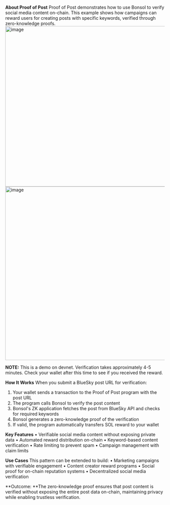 **About Proof of Post**
Proof of Post demonstrates how to use Bonsol to verify social media content on-chain. This example shows how campaigns can reward users for creating posts with specific keywords, verified through zero-knowledge proofs.
<img width="803" height="506" alt="image" src="https://github.com/user-attachments/assets/fcfc4c4d-7c59-4c3c-9ccf-e464115a4968" />
<img width="818" height="548" alt="image" src="https://github.com/user-attachments/assets/e9782a96-ac56-49f1-9018-7d05d78515a7" />

**NOTE:** This is a demo on devnet. Verification takes approximately 4-5 minutes. Check your wallet after this time to see if you received the reward.

**How It Works**
When you submit a BlueSky post URL for verification:
1. Your wallet sends a transaction to the Proof of Post program with the post URL
2. The program calls Bonsol to verify the post content
3. Bonsol's ZK application fetches the post from BlueSky API and checks for required keywords
4. Bonsol generates a zero-knowledge proof of the verification
5. If valid, the program automatically transfers SOL reward to your wallet

**Key Features**
• Verifiable social media content without exposing private data
• Automated reward distribution on-chain
• Keyword-based content verification
• Rate limiting to prevent spam
• Campaign management with claim limits

**Use Cases**
This pattern can be extended to build:
• Marketing campaigns with verifiable engagement
• Content creator reward programs
• Social proof for on-chain reputation systems
• Decentralized social media verification

**Outcome: **The zero-knowledge proof ensures that post content is verified without exposing the entire post data on-chain, maintaining privacy while enabling trustless verification.
